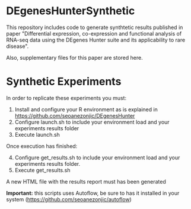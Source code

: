 # DEgenesHunterSynthetic

This repository includes code to generate synthtetic results published in paper "Differential expression, co-expression and functional analysis of RNA-seq data using the DEgenes Hunter suite and its applicability to rare disease".

Also, supplementary files for this paper are stored here.

# Synthetic Experiments
In order to replicate these experiments you must:

1. Install and configure your R environment as is explained in https://github.com/seoanezonjic/DEgenesHunter
2. Configure launch.sh to include your environment load and your experiments results folder
3. Execute launch.sh

Once execution has finished:

4. Configure get_results.sh to include your environment load and your experiments results folder.
5. Execute get_results.sh

A new HTML file with the results report must has been generated

**Important:** this scripts uses Autoflow, be sure to has it installed in your system (https://github.com/seoanezonjic/autoflow)
